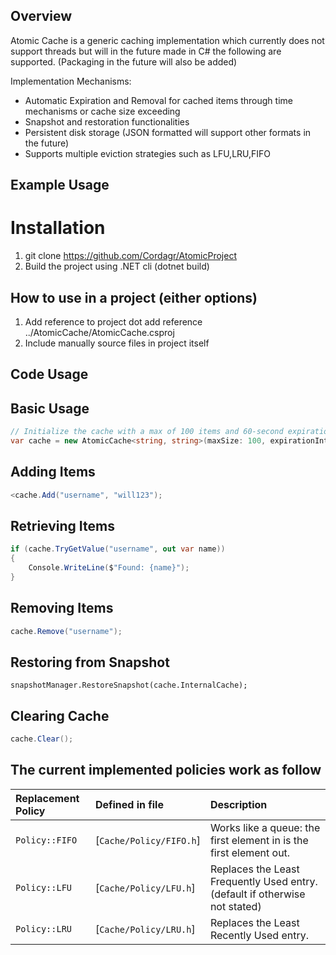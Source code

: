 ## Overview
Atomic Cache is a generic caching implementation which currently does not support threads but will in the future made in C# the following are supported. (Packaging in the future will also be added)

Implementation Mechanisms:
-  Automatic Expiration and Removal for cached items through time mechanisms or cache size exceeding 
-  Snapshot and restoration functionalities
-  Persistent disk storage (JSON formatted will support other formats in the future)
-  Supports multiple eviction strategies such as LFU,LRU,FIFO

## Example Usage

# Installation
1. git clone https://github.com/Cordagr/AtomicProject
2. Build the project using .NET cli (dotnet build)

## How to use in a project (either options)
1. Add reference to project dot add reference ../AtomicCache/AtomicCache.csproj
2. Include manually source files in project itself

## Code Usage

## Basic Usage
``` csharp
// Initialize the cache with a max of 100 items and 60-second expiration
var cache = new AtomicCache<string, string>(maxSize: 100, expirationIntervalInSeconds: 60);
```

## Adding Items 
``` csharp
<cache.Add("username", "will123");
```

## Retrieving Items
``` csharp
if (cache.TryGetValue("username", out var name))
{
    Console.WriteLine($"Found: {name}");
}
```

## Removing Items
``` csharp
cache.Remove("username");
```

## Restoring from Snapshot
``` charp
snapshotManager.RestoreSnapshot(cache.InternalCache);
```

## Clearing Cache
```csharp
cache.Clear();
```

## The current implemented policies work as follow
| Replacement Policy | Defined in file           | Description                                                                |
| :----------------- | :------------------------ | :------------------------------------------------------------------------- |
| `Policy::FIFO`     | [`Cache/Policy/FIFO.h`]   | Works like a queue: the first element in is the first element out.         |
| `Policy::LFU`      | [`Cache/Policy/LFU.h`]    | Replaces the Least Frequently Used entry. (default if otherwise not stated)|
| `Policy::LRU`      | [`Cache/Policy/LRU.h`]    | Replaces the Least Recently Used entry.                                    |
